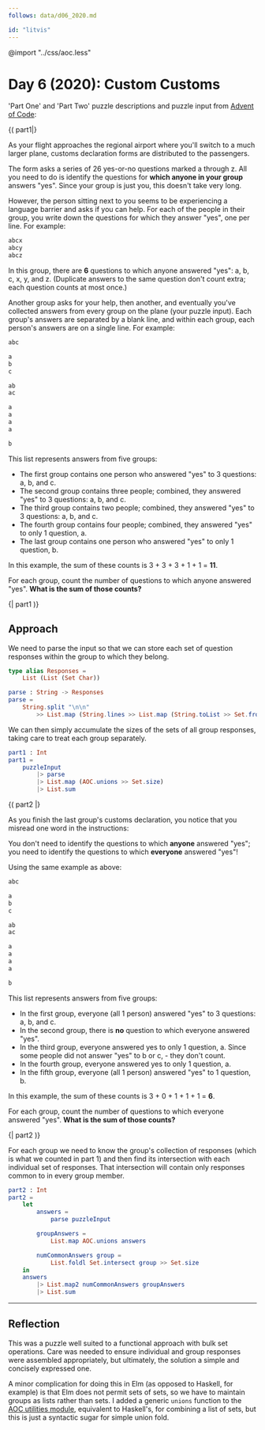 ```yaml
---
follows: data/d06_2020.md

id: "litvis"
---
```


@import "../css/aoc.less"

# Day 6 (2020): Custom Customs

'Part One' and 'Part Two' puzzle descriptions and puzzle input from [Advent of Code](https://adventofcode.com/2020/day/6):

{( part1|}

As your flight approaches the regional airport where you'll switch to a much larger plane, customs declaration forms are distributed to the passengers.

The form asks a series of 26 yes-or-no questions marked a through z. All you need to do is identify the questions for **which anyone in your group** answers "yes". Since your group is just you, this doesn't take very long.

However, the person sitting next to you seems to be experiencing a language barrier and asks if you can help. For each of the people in their group, you write down the questions for which they answer "yes", one per line. For example:

```txt
abcx
abcy
abcz
```

In this group, there are **6** questions to which anyone answered "yes": a, b, c, x, y, and z. (Duplicate answers to the same question don't count extra; each question counts at most once.)

Another group asks for your help, then another, and eventually you've collected answers from every group on the plane (your puzzle input). Each group's answers are separated by a blank line, and within each group, each person's answers are on a single line. For example:

```txt
abc

a
b
c

ab
ac

a
a
a
a

b
```

This list represents answers from five groups:

- The first group contains one person who answered "yes" to 3 questions: a, b, and c.
- The second group contains three people; combined, they answered "yes" to 3 questions: a, b, and c.
- The third group contains two people; combined, they answered "yes" to 3 questions: a, b, and c.
- The fourth group contains four people; combined, they answered "yes" to only 1 question, a.
- The last group contains one person who answered "yes" to only 1 question, b.

In this example, the sum of these counts is 3 + 3 + 3 + 1 + 1 = **11**.

For each group, count the number of questions to which anyone answered "yes". **What is the sum of those counts?**

{| part1 )}

## Approach

We need to parse the input so that we can store each set of question responses within the group to which they belong.

```elm {l}
type alias Responses =
    List (List (Set Char))
```

```elm {l}
parse : String -> Responses
parse =
    String.split "\n\n"
        >> List.map (String.lines >> List.map (String.toList >> Set.fromList))
```

We can then simply accumulate the sizes of the sets of all group responses, taking care to treat each group separately.

```elm {l r}
part1 : Int
part1 =
    puzzleInput
        |> parse
        |> List.map (AOC.unions >> Set.size)
        |> List.sum
```

{( part2 |}

As you finish the last group's customs declaration, you notice that you misread one word in the instructions:

You don't need to identify the questions to which **anyone** answered "yes"; you need to identify the questions to which **everyone** answered "yes"!

Using the same example as above:

```txt
abc

a
b
c

ab
ac

a
a
a
a

b
```

This list represents answers from five groups:

- In the first group, everyone (all 1 person) answered "yes" to 3 questions: a, b, and c.
- In the second group, there is **no** question to which everyone answered "yes".
- In the third group, everyone answered yes to only 1 question, a. Since some people did not answer "yes" to b or c, - they don't count.
- In the fourth group, everyone answered yes to only 1 question, a.
- In the fifth group, everyone (all 1 person) answered "yes" to 1 question, b.

In this example, the sum of these counts is 3 + 0 + 1 + 1 + 1 = **6**.

For each group, count the number of questions to which everyone answered "yes". **What is the sum of those counts?**

{| part2 )}

For each group we need to know the group's collection of responses (which is what we counted in part 1) and then find its intersection with each individual set of responses. That intersection will contain only responses common to in every group member.

```elm {l r}
part2 : Int
part2 =
    let
        answers =
            parse puzzleInput

        groupAnswers =
            List.map AOC.unions answers

        numCommonAnswers group =
            List.foldl Set.intersect group >> Set.size
    in
    answers
        |> List.map2 numCommonAnswers groupAnswers
        |> List.sum
```

---

## Reflection

This was a puzzle well suited to a functional approach with bulk set operations. Care was needed to ensure individual and group responses were assembled appropriately, but ultimately, the solution a simple and concisely expressed one.

A minor complication for doing this in Elm (as opposed to Haskell, for example) is that Elm does not permit sets of sets, so we have to maintain groups as lists rather than sets. I added a generic `unions` function to the [AOC utilities module](../examples/aocExamples.md#unions), equivalent to Haskell's, for combining a list of sets, but this is just a syntactic sugar for simple union fold.
